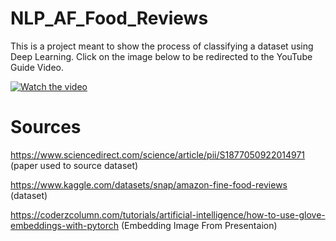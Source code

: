 # NLP_AF_Food_Reviews

This is a project meant to show the process of classifying a dataset using Deep Learning. Click on the image below to be redirected to the YouTube Guide Video.

[![Watch the video](https://img.youtube.com/vi/7ma41lAB8cM/maxresdefault.jpg)](https://youtu.be/7ma41lAB8cM)

# Sources
https://www.sciencedirect.com/science/article/pii/S1877050922014971 (paper used to source dataset)

https://www.kaggle.com/datasets/snap/amazon-fine-food-reviews (dataset)

https://coderzcolumn.com/tutorials/artificial-intelligence/how-to-use-glove-embeddings-with-pytorch (Embedding Image From Presentaion)


